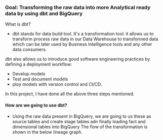 ### Goal: Transforming the raw data into more Analytical ready data by using dbt and BigQuery


What is dbt? 
- dbt stands for data build tool. It's a transformation tool: it allows us to transform process raw data in our Data Warehouse to transformed data which can be later used by Business Intelligence tools and any other data consumers.

dbt also allows us to introduce good software engineering practices by defining a deployment workflow:
- Develop models
- Test and document models
- ploy models with version control and CI/CD.

In this project, I have done all the above three steps mentioned.

#### How are we going to use dbt?
- Using the raw data present in BigQuery, we are going to us these as source tables and create stage tables adn finally loading fact and dimensional tables into BigQuery The flow of the transformation is shown in the below lineage graph.
